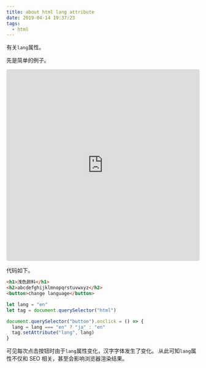 ```yaml
---
title: about html lang attribute
date: 2019-04-14 19:37:23
tags:
  - html
---
```


有关`lang`属性。

先是简单的例子。

<iframe src="https://codesandbox.io/embed/4xoxqnrv2x?fontsize=14" title="4xoxqnrv2x" style="width:100%; height:500px; border:0; border-radius: 4px; overflow:hidden;" sandbox="allow-modals allow-forms allow-popups allow-scripts allow-same-origin"></iframe>

代码如下。

```html
<h1>浅色颜料</h1>
<h2>abcdefghijklmnopqrstuvwxyz</h2>
<button>change language</button>
```

```js
let lang = "en"
let tag = document.querySelector("html")

document.querySelector("button").onclick = () => {
  lang = lang === "en" ? "ja" : "en"
  tag.setAttribute("lang", lang)
}
```

可见每次点击按钮时由于`lang`属性变化，汉字字体发生了变化。
从此可知`lang`属性不仅和 SEO 相关，甚至会影响浏览器渲染结果。
